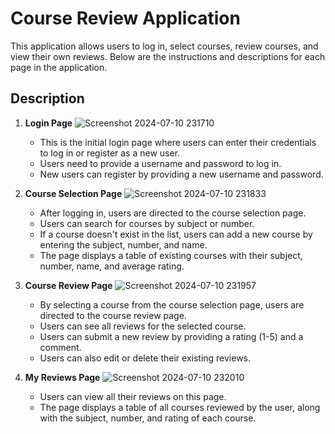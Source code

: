 # Course Review Application

This application allows users to log in, select courses, review courses, and view their own reviews. Below are the instructions and descriptions for each page in the application.

## Description

1. **Login Page**
  ![Screenshot 2024-07-10 231710](https://github.com/user-attachments/assets/feac5c31-857f-4edf-8f6a-888124f84775)

   - This is the initial login page where users can enter their credentials to log in or register as a new user.
   - Users need to provide a username and password to log in.
   - New users can register by providing a new username and password.

2. **Course Selection Page**
  ![Screenshot 2024-07-10 231833](https://github.com/user-attachments/assets/bed08691-140d-4f73-bc61-bcc1e76fcc04)

   - After logging in, users are directed to the course selection page.
   - Users can search for courses by subject or number.
   - If a course doesn't exist in the list, users can add a new course by entering the subject, number, and name.
   - The page displays a table of existing courses with their subject, number, name, and average rating.

3. **Course Review Page**
  ![Screenshot 2024-07-10 231957](https://github.com/user-attachments/assets/e99b3398-bf63-4f2a-bcda-58ef1dbb4647)

   - By selecting a course from the course selection page, users are directed to the course review page.
   - Users can see all reviews for the selected course.
   - Users can submit a new review by providing a rating (1-5) and a comment.
   - Users can also edit or delete their existing reviews.

4. **My Reviews Page**
  ![Screenshot 2024-07-10 232010](https://github.com/user-attachments/assets/a030b4bd-872a-4a56-b9b0-43aa730d1c50)

   - Users can view all their reviews on this page.
   - The page displays a table of all courses reviewed by the user, along with the subject, number, and rating of each course.

